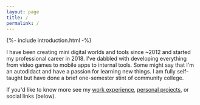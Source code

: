 ```yaml
---
layout: page
title: /
permalink: /
---
```


{%- include introduction.html -%}

I have been creating mini digital worlds and tools since ~2012 and started my professional career in 2018. I've dabbled with developing everything from video games to mobile apps to internal tools. Some might say that I'm an autodidact and have a passion for learning new things. I am fully self-taught but have done a brief one-semester stint of community college.

If you'd like to know more see my [work experience](https://registry.jsonresume.org/mildmelon), [personal projects](https://github.com/mildmelon), or social links (below).
